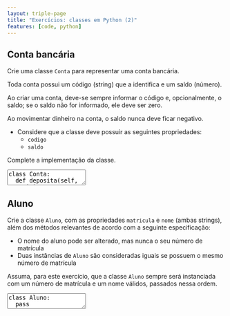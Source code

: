 ```yaml
---
layout: triple-page
title: "Exercícios: classes em Python (2)"
features: [code, python]
---
```


## Conta bancária

Crie uma classe `Conta` para representar uma conta bancária.

Toda conta possui um código (string) que a identifica e um saldo (número).

Ao criar uma conta, deve-se sempre informar o código e, opcionalmente, o saldo; se o saldo não for informado, ele deve ser zero.

Ao movimentar dinheiro na conta, o saldo nunca deve ficar negativo.

+ Considere que a classe deve possuir as seguintes propriedades:
  - `codigo`
  - `saldo`

Complete a implementação da classe.

<textarea class="code lang-python">
class Conta:  
  def deposita(self, quantia):
    '''
    Adiciona a quantia ao saldo da conta.
    :param quantia: quantia a ser depositada
    '''
  
  def retira(self, quantia):
    '''
    Subtrai a quantia do saldo da conta, a menos que o saldo seja insuficiente
    (isto é, menor que a quantia).
    :param quantia: quantia a ser retirada
    :return: `True` se a quantia foi retirada, `False` caso contrário
    '''
  
  def transfere(self, quantia, beneficiario):
    '''
    Transfere a quantia da conta atual para a conta do beneficiário,
    a menos que o saldo da conta atual seja insuficiente (ou ainda se
    o parâmetro `beneficiario` for `None`). 
    :param quantia: quantia a ser retirada
    :param beneficiario: conta do beneficiário
    :return: `True` se a transferência foi realizada, `False` caso contrário
    '''

### Testes
import unittest
class TestConta(unittest.TestCase):
  def test_cria_conta_sem_informar_saldo(self):
    c = Conta('123')
    self.assertEqual(c.codigo, '123')
    self.assertEqual(c.saldo, 0)

#  def test_nao_pode_alterar_codigo(self):
#    c = Conta('123', 50.0)
#    self.assertRaises(AttributeError, lambda: (c.codigo := '456'))

#  def test_nao_pode_alterar_saldo(self):
#    c = Conta('123', 50.0)
#    self.assertRaises(AttributeError, lambda: (c.saldo := 999.99))

  def test_cria_conta_com_saldo(self):
    c = Conta('123', 50)
    self.assertEqual(c.saldo, 50)
  
  def test_retira_com_saldo_suficiente(self):
    c = Conta('123', 100.0)
    self.assertTrue(c.retira(40.0))
    self.assertAlmostEqual(c.saldo, 60.0)
  
  def test_retira_com_saldo_insuficiente(self):
    c = Conta('123', 30.0)
    self.assertFalse(c.retira(40.0))
    self.assertAlmostEqual(c.saldo, 30.0)

  def test_deposita(self):
    c = Conta('123', 50.0)
    c.deposita(40.0)
    c.deposita(10.5)
    self.assertAlmostEqual(c.saldo, 100.5)
  
  def test_transfere_com_saldo_suficiente(self):
    conta = Conta("123", 50.0)
    beneficiario = Conta("999", 10.0)
    
    self.assertTrue(conta.transfere(30.0, beneficiario))
    self.assertAlmostEqual(40.0, beneficiario.saldo)
    self.assertAlmostEqual(20.0, conta.saldo)

  def test_transfere_com_saldo_insuficiente(self):
    conta = Conta("123", 5.0)
    beneficiario = Conta("999", 10.0)
    
    self.assertFalse(conta.transfere(30.0, beneficiario))
    self.assertAlmostEqual(10.0, beneficiario.saldo)
    self.assertAlmostEqual(5.0, conta.saldo)

  
  def test_transfere_para_beneficiario_inexistente(self):
    conta = Conta("123", 5.0)
    beneficiario = None
    
    self.assertFalse(conta.transfere(2.0, beneficiario))
    self.assertAlmostEqual(5.0, conta.saldo)

if __name__ == '__main__':
  import sys
  unittest.main(exit=False)

</textarea>

## Aluno

Crie a classe `Aluno`, com as propriedades `matricula` e `nome` (ambas strings), além dos métodos relevantes de acordo com a seguinte especificação:

- O nome do aluno pode ser alterado, mas nunca o seu número de matrícula
- Duas instâncias de `Aluno` são consideradas iguais se possuem o mesmo número
de matrícula

Assuma, para este exercício, que a classe `Aluno` sempre será instanciada com um
número de matrícula e um nome válidos, passados nessa ordem.

<textarea class="code lang-python">
class Aluno:
  pass

### Testes
import unittest
class TestAluno(unittest.TestCase):
  def test_iguais(self):
    a = Aluno('123', 'abc')
    b = Aluno('123', 'abc')
    self.assertEqual(a, b)
  
  def test_mesma_matricula_nome_diferente(self):
    a = Aluno('123', 'abc')
    b = Aluno('123', 'def')
    self.assertEqual(a, b)
  
  def test_diferentes(self):
    a = Aluno('123', 'abc')
    b = Aluno('124', 'abc')
    self.assertNotEqual(a, b)

  def test_pode_mudar_nome(self):
    a = Aluno('123', 'abc')
    a.nome = 'def'
    self.assertEqual(a.nome, 'def')
  
  def test_nao_pode_mudar_matricula(self):
    a = Aluno('123', 'abc')
    self.assertRaises(AttributeError):
      a.matricula = '456'

if __name__ == '__main__':
  import sys
  unittest.main(exit=False)
</textarea>

<!--

## Rede social

<!!!textarea class="code lang-python">
class Usuario:
  def __init__(self, nome):
    pass

class Grupo:
  '''Grupo de usuários na rede social.
  Um grupo possui um nome e um conjunto de membros.
  Além disso, ele possui exatamente um dono, que é um membro.
  Um grupo não pode estar vazio.
  '''
  def __init__(self, nome, dono):
    self.nome = nome
    self._dono = dono
    self._membros = set(dono)

  def adiciona(self, usuario):
    '''Adiciona usuário como membro do grupo'''
    pass
  
  def remove(self, usuario):
    '''Remove um usuário do grupo, se possível.
    Em alguns casos NÃO é possível remover o usuário do grupo:
    * Se o usuário é o único membro do grupo
    * Se o usuário é dono do grupo
    * Se o usuário não pertence ao grupo
    :return: `True` se o usuário foi removido ou `False` caso contrário
    '''
    pass

  def altera_dono(self, novo_dono):
    '''Destitui o dono atual e elege um novo dono.
    O dono deve ser membro do grupo.
    Retorna `True` se o usuário informado é o novo dono
    ou `False` caso contrário.
    '''
    pass

  def contem_membro(self, usuario):
    '''Indica se um usuário faz parte do grupo'''
    pass

  def membros(self):
    '''Retorna uma cópia da lista de membros'''
    pass

  def tamanho(self):
    '''Retorna quantidade de membros'''
    pass

### Testes
import unittest
class TestAluno(unittest.TestCase):
  pass
  # TODO

if __name__ == '__main__':
  import sys
  unittest.main(exit=False)
</textarea>
-->